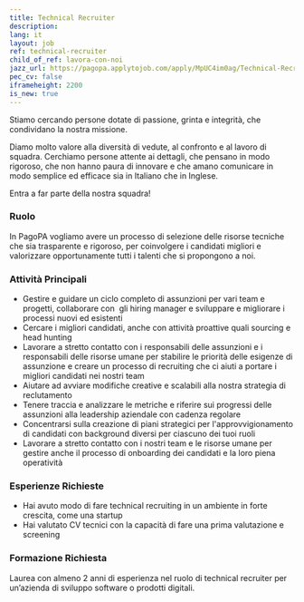 ```yaml
---
title: Technical Recruiter
description:
lang: it
layout: job
ref: technical-recruiter
child_of_ref: lavora-con-noi
jazz_url: https://pagopa.applytojob.com/apply/MpUC4im0ag/Technical-Recruiter
pec_cv: false
iframeheight: 2200
is_new: true
---
```


Stiamo cercando persone dotate di passione, grinta e integrità, che condividano la nostra missione.

Diamo molto valore alla diversità di vedute, al confronto e al lavoro di squadra. Cerchiamo persone attente ai dettagli, che pensano in modo rigoroso, che non hanno paura di innovare e che amano comunicare in modo semplice ed efficace sia in Italiano che in Inglese.

Entra a far parte della nostra squadra!

### Ruolo

In PagoPA vogliamo avere un processo di selezione delle risorse tecniche che sia trasparente e rigoroso, per coinvolgere i candidati migliori e valorizzare opportunamente tutti i talenti che si propongono a noi.

### Attività Principali

* Gestire e guidare un ciclo completo di assunzioni per vari team e progetti, collaborare con  gli hiring manager e sviluppare e migliorare i processi nuovi ed esistenti
* Cercare i migliori candidati, anche con attività proattive quali sourcing e head hunting
* Lavorare a stretto contatto con i responsabili delle assunzioni e i responsabili delle risorse umane per stabilire le priorità delle esigenze di assunzione e creare un processo di recruiting che ci aiuti a portare i migliori candidati nei nostri team
* Aiutare ad avviare modifiche creative e scalabili alla nostra strategia di reclutamento 
* Tenere traccia e analizzare le metriche e riferire sui progressi delle assunzioni alla leadership aziendale con cadenza regolare
* Concentrarsi sulla creazione di piani strategici per l'approvvigionamento di candidati con background diversi per ciascuno dei tuoi ruoli
* Lavorare a stretto contatto con i nostri team e le risorse umane per gestire anche il processo di onboarding dei candidati e la loro piena operatività

### Esperienze Richieste

* Hai avuto modo di fare technical recruiting in un ambiente in forte crescita, come una startup
* Hai valutato CV tecnici con la capacità di fare una prima valutazione e screening

### Formazione Richiesta

Laurea con almeno 2 anni di esperienza nel ruolo di technical recruiter per un’azienda di sviluppo software o prodotti digitali.
